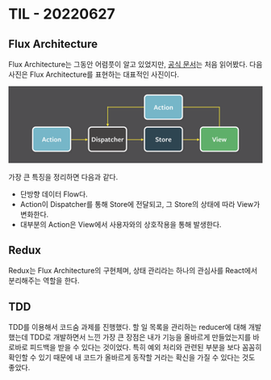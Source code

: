 # TIL - 20220627

## Flux Architecture

Flux Architecture는 그동안 어렴풋이 알고 있었지만, [공식 문서](https://facebook.github.io/flux/docs/in-depth-overview/)는 처음 읽어봤다. 다음 사진은 Flux Architecture를 표현하는 대표적인 사진이다.

![Flux Architecture](images/20220627-01.png)

가장 큰 특징을 정리하면 다음과 같다.

- 단방향 데이터 Flow다.
- Action이 Dispatcher를 통해 Store에 전달되고, 그 Store의 상태에 따라 View가 변화한다.
- 대부분의 Action은 View에서 사용자와의 상호작용을 통해 발생한다.

## Redux

Redux는 Flux Architecture의 구현체며, 상태 관리라는 하나의 관심사를 React에서 분리해주는 역할을 한다.

## TDD

TDD를 이용해서 코드숨 과제를 진행했다. 할 일 목록을 관리하는 reducer에 대해 개발했는데 TDD로 개발하면서 느낀 가장 큰 장점은 내가 기능을 올바르게 만들었는지를 바로바로 피드백을 받을 수 있다는 것이었다. 특히 예외 처리와 관련된 부분을 보다 꼼꼼히 확인할 수 있기 때문에 내 코드가 올바르게 동작할 거라는 확신을 가질 수 있다는 것도 좋았다.
